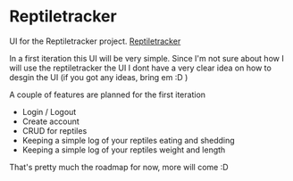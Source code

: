 # Reptiletracker 
UI for the Reptiletracker project. 
[Reptiletracker](https://github.com/atenghamn/ReptileTracker)

In a first iteration this UI will be very simple. Since I'm not sure about how I will use the reptiletracker the UI I dont have a very clear idea on how to desgin the UI (if you got any ideas, bring em :D ) 

A couple of features are planned for the first iteration
 - Login / Logout 
 - Create account 
 - CRUD for reptiles
 - Keeping a simple log of your reptiles eating and shedding
 - Keeping a simple log of your reptiles weight and length

 That's pretty much the roadmap for now, more will come :D  
